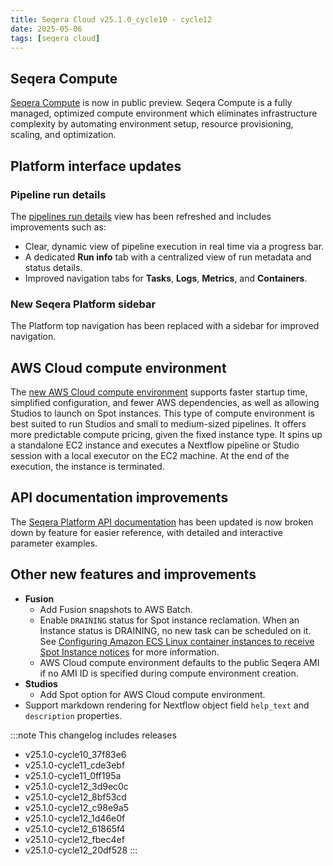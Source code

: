 ```yaml
---
title: Seqera Cloud v25.1.0_cycle10 - cycle12
date: 2025-05-06
tags: [seqera cloud]
---
```


## Seqera Compute

[Seqera Compute](https://docs.seqera.io/platform-cloud/compute-envs/seqera-compute) is now in public preview. Seqera Compute is a fully managed, optimized compute environment which eliminates infrastructure complexity by automating environment setup, resource provisioning, scaling, and optimization. 

## Platform interface updates

### Pipeline run details

The [pipelines run details](https://docs.seqera.io/platform-cloud/monitoring/run-details#tasks) view has been refreshed and includes improvements such as:

- Clear, dynamic view of pipeline execution in real time via a progress bar.
- A dedicated **Run info** tab with a centralized view of run metadata and status details.
- Improved navigation tabs for **Tasks**, **Logs**, **Metrics**, and **Containers**.

### New Seqera Platform sidebar

The Platform top navigation has been replaced with a sidebar for improved navigation. 

## AWS Cloud compute environment

The [new AWS Cloud compute environment](https://docs.seqera.io/platform-cloud/compute-envs/aws-cloud) supports faster startup time, simplified configuration, and fewer AWS dependencies, as well as allowing Studios to launch on Spot instances. This type of compute environment is best suited to run Studios and small to medium-sized pipelines. It offers more predictable compute pricing, given the fixed instance type. It spins up a standalone EC2 instance and executes a Nextflow pipeline or Studio session with a local executor on the EC2 machine. At the end of the execution, the instance is terminated.

## API documentation improvements

The [Seqera Platform API documentation](https://docs.seqera.io/platform-api/seqera-api) has been updated is now broken down by feature for easier reference, with detailed and interactive parameter examples.  

## Other new features and improvements

- **Fusion**
  - Add Fusion snapshots to AWS Batch.
  - Enable `DRAINING` status for Spot instance reclamation. When an Instance status is DRAINING, no new task can be scheduled on it. See [Configuring Amazon ECS Linux container instances to receive Spot Instance notices](https://docs.aws.amazon.com/AmazonECS/latest/developerguide/spot-instance-draining-linux-container.html) for more information.
  - AWS Cloud compute environment defaults to the public Seqera AMI if no AMI ID is specified during compute environment creation.
- **Studios**
  - Add Spot option for AWS Cloud compute environment.
- Support markdown rendering for Nextflow object field `help_text` and `description` properties.

:::note 
This changelog includes releases

-  v25.1.0-cycle10_37f83e6
-  v25.1.0-cycle11_cde3ebf
-  v25.1.0-cycle11_0ff195a
-  v25.1.0-cycle12_3d9ec0c
-  v25.1.0-cycle12_8bf53cd
-  v25.1.0-cycle12_c98e9a5
-  v25.1.0-cycle12_1d46e0f
-  v25.1.0-cycle12_61865f4
-  v25.1.0-cycle12_fbec4ef
-  v25.1.0-cycle12_20df528
:::
